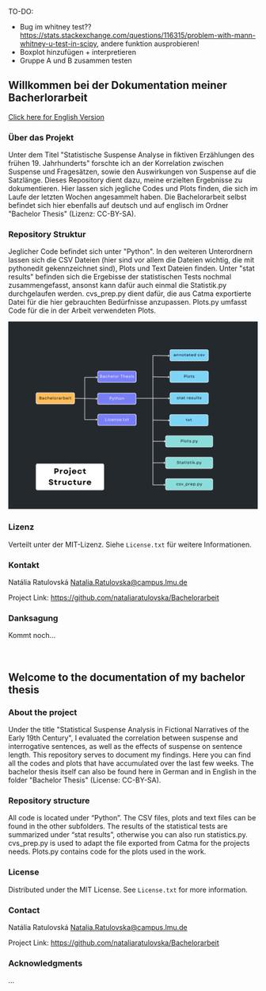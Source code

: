 TO-DO:
- Bug im whitney test?? https://stats.stackexchange.com/questions/116315/problem-with-mann-whitney-u-test-in-scipy, andere funktion ausprobieren!
- Boxplot hinzufügen + interpretieren
- Gruppe A und B zusammen testen


## Willkommen bei der Dokumentation meiner Bacherlorarbeit

<p align="left"><a href="#readme-english">Click here for English Version</a></p>

### Über das Projekt
Unter dem Titel "Statistische Suspense Analyse in fiktiven Erzählungen des frühen 19. Jahrhunderts" forschte ich an der Korrelation zwischen Suspense und Fragesätzen, sowie den Auswirkungen von Suspense auf die Satzlänge.
Dieses Repository dient dazu, meine erzielten Ergebnisse zu dokumentieren. Hier lassen sich jegliche Codes und Plots finden, die sich im Laufe der letzten Wochen angesammelt haben.
Die Bachelorarbeit selbst befindet sich hier ebenfalls auf deutsch und auf englisch im Ordner "Bachelor Thesis" (Lizenz: CC-BY-SA). 

### Repository Struktur
Jeglicher Code befindet sich unter "Python". In den weiteren Unterordnern lassen sich die CSV Dateien (hier sind vor allem die Dateien wichtig, die mit pythonedit gekennzeichnet sind), Plots und Text Dateien finden.
Unter "stat results" befinden sich die Ergebisse der statistischen Tests nochmal zusammengefasst, ansonst kann dafür auch einmal die Statistik.py durchgelaufen werden.
cvs_prep.py dient dafür, die aus Catma exportierte Datei für die hier gebrauchten Bedürfnisse anzupassen. Plots.py umfasst Code für die in der Arbeit verwendeten Plots.

![Dateistruktur](Python/Plots/flowchart%20project.png)

### Lizenz
Verteilt unter der MIT-Lizenz. Siehe `License.txt` für weitere Informationen.

### Kontakt
Natália Ratulovská
Natalia.Ratulovska@campus.lmu.de

Project Link: https://github.com/nataliaratulovska/Bachelorarbeit

### Danksagung
Kommt noch...
\
\
\
<a name="readme-english"></a>
## Welcome to the documentation of my bachelor thesis


### About the project
Under the title "Statistical Suspense Analysis in Fictional Narratives of the Early 19th Century", I evaluated the correlation between suspense and interrogative sentences, as well as the effects of suspense on sentence length.
This repository serves to document my findings. Here you can find all the codes and plots that have accumulated over the last few weeks.
The bachelor thesis itself can also be found here in German and in English in the folder "Bachelor Thesis" (License: CC-BY-SA). 

### Repository structure
All code is located under “Python”. The CSV files, plots and text files can be found in the other subfolders. The results of the statistical tests are summarized under “stat results”, otherwise you can also run statistics.py. cvs_prep.py is used to adapt the file exported from Catma for the projects needs. Plots.py contains code for the plots used in the work.

### License
Distributed under the MIT License. See `License.txt` for more information.

### Contact
Natália Ratulovská
Natalia.Ratulovska@campus.lmu.de

Project Link: https://github.com/nataliaratulovska/Bachelorarbeit

### Acknowledgments
...
